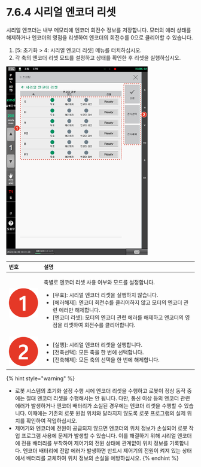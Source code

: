 # 7.6.4 시리얼 엔코더 리셋

시리얼 엔코더는 내부 메모리에 엔코더 회전수 정보를 저장합니다. 모터의 에러 상태를 해제하거나 엔코더의 영점을 리셋하여 엔코더의 회전수를 0으로 클리어할 수 있습니다.

1. \[5: 초기화 &gt; 4: 시리얼 엔코더 리셋\] 메뉴를 터치하십시오.
2. 각 축의 엔코더 리셋 모드를 설정하고 상태를 확인한 후 리셋을 실행하십시오.

![](../../.gitbook/assets/image%20%28231%29.png)

<table>
  <thead>
    <tr>
      <th style="text-align:left">&#xBC88;&#xD638;</th>
      <th style="text-align:left">&#xC124;&#xBA85;</th>
    </tr>
  </thead>
  <tbody>
    <tr>
      <td style="text-align:left">
        <img src="../../.gitbook/assets/c1.png" alt/>
      </td>
      <td style="text-align:left">
        <p>&#xCD95;&#xBCC4;&#xB85C; &#xC5D4;&#xCF54;&#xB354; &#xB9AC;&#xC14B; &#xC0AC;&#xC6A9;
          &#xC5EC;&#xBD80;&#xC640; &#xBAA8;&#xB4DC;&#xB97C; &#xC124;&#xC815;&#xD569;&#xB2C8;&#xB2E4;.</p>
        <ul>
          <li>[&#xBB34;&#xD6A8;]: &#xC2DC;&#xB9AC;&#xC5BC; &#xC5D4;&#xCF54;&#xB354;
            &#xB9AC;&#xC14B;&#xC744; &#xC2E4;&#xD589;&#xD558;&#xC9C0; &#xC54A;&#xC2B5;&#xB2C8;&#xB2E4;.</li>
          <li>[&#xC5D0;&#xB7EC;&#xD574;&#xC81C;]: &#xC5D4;&#xCF54;&#xB354; &#xD68C;&#xC804;&#xC218;&#xB97C;
            &#xD074;&#xB9AC;&#xC5B4;&#xD558;&#xC9C0; &#xC54A;&#xACE0; &#xBAA8;&#xD130;&#xC758;
            &#xC5D4;&#xCF54;&#xB354; &#xAD00;&#xB828; &#xC5D0;&#xB7EC;&#xB9CC; &#xD574;&#xC81C;&#xD569;&#xB2C8;&#xB2E4;.</li>
          <li>[&#xC5D4;&#xCF54;&#xB354; &#xB9AC;&#xC14B;]: &#xBAA8;&#xD130;&#xC758;
            &#xC5D4;&#xCF54;&#xB354; &#xAD00;&#xB828; &#xC5D0;&#xB7EC;&#xB97C; &#xD574;&#xC81C;&#xD558;&#xACE0;
            &#xC5D4;&#xCF54;&#xB354;&#xC758; &#xC601;&#xC810;&#xC744; &#xB9AC;&#xC14B;&#xD558;&#xC5EC;
            &#xD68C;&#xC804;&#xC218;&#xB97C; &#xD074;&#xB9AC;&#xC5B4;&#xD569;&#xB2C8;&#xB2E4;.</li>
        </ul>
      </td>
    </tr>
    <tr>
      <td style="text-align:left">
        <img src="../../.gitbook/assets/c2.png" alt/>
      </td>
      <td style="text-align:left">
        <ul>
          <li>[&#xC2E4;&#xD589;]: &#xC2DC;&#xB9AC;&#xC5BC; &#xC5D4;&#xCF54;&#xB354;
            &#xB9AC;&#xC14B;&#xC744; &#xC2E4;&#xD589;&#xD569;&#xB2C8;&#xB2E4;.</li>
          <li>[&#xC804;&#xCD95;&#xC120;&#xD0DD;]: &#xBAA8;&#xB4E0; &#xCD95;&#xC744;
            &#xD55C; &#xBC88;&#xC5D0; &#xC120;&#xD0DD;&#xD569;&#xB2C8;&#xB2E4;.</li>
          <li>[&#xC804;&#xCD95;&#xD574;&#xC81C;]: &#xBAA8;&#xB4E0; &#xCD95;&#xC758;
            &#xC120;&#xD0DD;&#xC744; &#xD55C; &#xBC88;&#xC5D0; &#xD574;&#xC81C;&#xD569;&#xB2C8;&#xB2E4;.</li>
        </ul>
      </td>
    </tr>
  </tbody>
</table>

{% hint style="warning" %}
* 로봇 시스템의 초기화 설정 수행 시에 엔코더 리셋을 수행하고 로봇이 정상 동작 중에는 절대 엔코더 리셋을 수행해서는 안 됩니다. 다만, 통신 이상 등의 엔코더 관련 에러가 발생하거나 엔코더 배터리가 소실된 경우에는 엔코더 리셋을 수행할 수 있습니다. 이때에는 기존의 로봇 원점 위치와 달라지지 않도록 로봇 프로그램의 실제 위치를 확인하여 작업하십시오.
* 제어기와 엔코더에 전원이 공급되지 않으면 엔코더의 위치 정보가 손실되어 로봇 작업 프로그램 사용에 문제가 발생할 수 있습니다. 이를 해결하기 위해 시리얼 엔코더에 전용 배터리를 부착하여 제어기의 전원 상태에 관계없이 위치 정보를 기록합니다. 엔코더 배터리에 전압 에러가 발생하면 반드시 제어기의 전원이 켜져 있는 상태에서 배터리를 교체하여 위치 정보의 손실을 예방하십시오.
{% endhint %}

